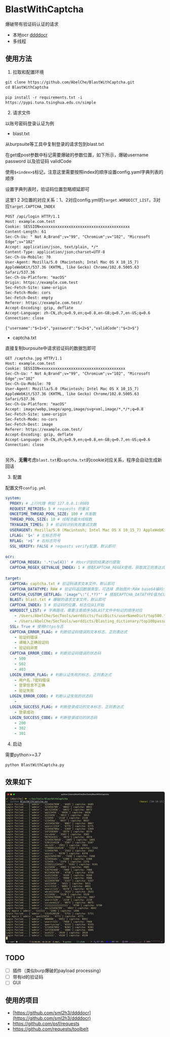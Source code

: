 # BlastWithCaptcha

爆破带有验证码认证的请求

- 本地ocr [ddddocr](https://github.com/sml2h3/ddddocr)
- 多线程

## 使用方法

1. 拉取和配置环境

```shell
git clone https://github.com/AbelChe/BlastWithCaptcha.git
cd BlastWithCaptcha

pip install -r requirements.txt -i https://pypi.tuna.tsinghua.edu.cn/simple
```



2. 请求文件

以账号密码登录认证为例

- blast.txt

从burpsuite等工具中复制登录的请求包到blast.txt

在get或post参数中标记需要爆破的参数位置，如下所示，爆破username password 以及验证码 validCode

使用`$<index>$`标记，注意这里需要按照index的顺序设置config.yaml字典列表的顺序

设置字典列表时，验证码位置忽略顺延即可

这里1 2 3位置的对应关系：1、2对应config.yml的`target.WORDDICT_LIST`，3对应`target.CAPTCHA_INDEX`

```
POST /api/login HTTP/1.1
Host: example.com.test
Cookie: SESSION=xxxxxxxxxxxxxxxxxxxxxxxxxxxxxxxxxxxxxxx
Content-Length: 61
Sec-Ch-Ua: " Not A;Brand";v="99", "Chromium";v="102", "Microsoft Edge";v="102"
Accept: application/json, text/plain, */*
Content-Type: application/json;charset=UTF-8
Sec-Ch-Ua-Mobile: ?0
User-Agent: Mozilla/5.0 (Macintosh; Intel Mac OS X 10_15_7) AppleWebKit/537.36 (KHTML, like Gecko) Chrome/102.0.5005.63 Safari/537.36
Sec-Ch-Ua-Platform: "macOS"
Origin: https://example.com.test
Sec-Fetch-Site: same-origin
Sec-Fetch-Mode: cors
Sec-Fetch-Dest: empty
Referer: https://example.com.test/
Accept-Encoding: gzip, deflate
Accept-Language: zh-CN,zh;q=0.9,en;q=0.8,en-GB;q=0.7,en-US;q=0.6
Connection: close

{"username":"$<1>$","password":"$<2>$","validCode":"$<3>$"}
```

- captcha.txt

直接复制burpsuite中请求验证码的数据包即可

```
GET /captcha.jpg HTTP/1.1
Host: example.com.test
Cookie: SESSION=xxxxxxxxxxxxxxxxxxxxxxxxxxxxxxxxxxxxx
Sec-Ch-Ua: " Not A;Brand";v="99", "Chromium";v="102", "Microsoft Edge";v="102"
Sec-Ch-Ua-Mobile: ?0
User-Agent: Mozilla/5.0 (Macintosh; Intel Mac OS X 10_15_7) AppleWebKit/537.36 (KHTML, like Gecko) Chrome/102.0.5005.63 Safari/537.36
Sec-Ch-Ua-Platform: "macOS"
Accept: image/webp,image/apng,image/svg+xml,image/*,*/*;q=0.8
Sec-Fetch-Site: same-origin
Sec-Fetch-Mode: no-cors
Sec-Fetch-Dest: image
Referer: https://example.com.test/
Accept-Encoding: gzip, deflate
Accept-Language: zh-CN,zh;q=0.9,en;q=0.8,en-GB;q=0.7,en-US;q=0.6
Connection: close


```

另外，**无需**考虑`blast.txt`和`captcha.txt`的cookie对应关系，程序会自动生成新回话



3. 配置

配置文件`config.yml`

```yaml
system:
  PROXY: # 上行代理 例如 127.0.0.1:8080
  REQUEST_RETRIES: 5 # requests 的重试
  ONCETIME_THREAD_POOL_SIZE: 100 # 并发数
  THREAD_POOL_SIZE: 10 # 线程池最大线程数
  TRYAGAIN_TIMES: 3 # 验证码识别失败重试次数
  USERAGENT: Mozilla/5.0 (Macintosh; Intel Mac OS X 10_15_7) AppleWebKit/537.36 (KHTML, like Gecko) Chrome/101.0.4951.64 Safari/537.36 #自定义user-agent
  LFLAG: '$<' # 左标志符号
  RFLAG: '>$' # 右标志符号
  SSL_VERIFY: FALSE # requests verify配置，默认即可

ocr:
  CAPTCHA_REGEX: '.*(\w{4})' # 对ocr识别的结果进行提取
  CAPTCHA_REGEX_GETVALUE_INDEX: 1 # 搭配CAPTCHA_REGEX使用，获取其正则表达式结果位置，从1开始

target:
  CAPTCHA: captcha.txt # 验证码请求文本文件，默认即可
  CAPTCHA_DATATYPE: RAW # 验证码返回数据类型，可选择 原始图片:RAW base64编码:BASE64 自定义获取数据:CUSTOM
  CAPTCHA_CUSTOM_GETFLAG: 'image"\:"(.*?)"' # 搭配CAPTCHA_DATATYPE值为CUSTOM使用，正则表达式提取数据
  BLAST: blast.txt # 爆破的请求文本文件，默认即可
  CAPTCHA_INDEX: 3 # 验证码的位置，标志位从1开始
  WORDDICT_LIST: # 字典路径，需要注意顺序与BLAST文件中标记的顺序对应
    - /Users/AbelChe/SecTools/worddicts/fuzzDicts/userNameDict/top500.txt
    - /Users/AbelChe/SecTools/worddicts/Blasting_dictionary/top100password.txt
  SSL: True # 使用https与否
  CAPTCHA_ERROR_FLAG: # 判断验证码错误的文本标志，正则表达式
    - 验证码错误
    - 请输入正确验证码
    - 验证码异常
  CAPTCHA_ERROR_CODE: # 判断验证码错误的状态码
    - 500
    - 502
    - 403
  LOGIN_ERROR_FLAG: # 判断认证失败的标志，正则表达式
    - 用户名.?密码错误
    - 登录信息不正确
    - 验证失败
  LOGIN_ERROR_CODE: # 判断认证失败的状态码
    -
  LOGIN_SUCCESS_FLAG: # 判断登录成功的文本标志，正则表达式
    - 登录成功
  LOGIN_SUCCESS_CODE: # 判断登录成功的状态码
    - 200
    - 302
    - 301
```



4. 启动

需要python>=3.7

```shell
python BlastWithCaptcha.py
```



## 效果如下

![image-20220609101916330](Readme_resource/image-20220609101916330.png)



## TODO

- [ ] 插件（类似burp爆破的payload processing）
- [ ] 带有id的验证码
- [ ] GUI

## 使用的项目

- [https://github.com/sml2h3/ddddocr](https://github.com/sml2h3/ddddocr)
- https://github.com/psf/requests
- https://github.com/requests/toolbelt